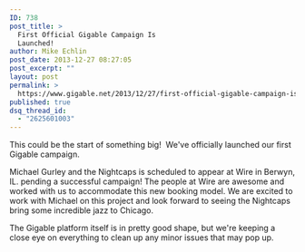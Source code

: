 ```yaml
---
ID: 738
post_title: >
  First Official Gigable Campaign Is
  Launched!
author: Mike Echlin
post_date: 2013-12-27 08:27:05
post_excerpt: ""
layout: post
permalink: >
  https://www.gigable.net/2013/12/27/first-official-gigable-campaign-is-launched/
published: true
dsq_thread_id:
  - "2625601003"
---
```

This could be the start of something big!  We've officially launched our first Gigable campaign.

Michael Gurley and the Nightcaps is scheduled to appear at Wire in Berwyn, IL. pending a successful campaign! The people at Wire are awesome and worked with us to accommodate this new booking model. We are excited to work with Michael on this project and look forward to seeing the Nightcaps bring some incredible jazz to Chicago.

The Gigable platform itself is in pretty good shape, but we're keeping a close eye on everything to clean up any minor issues that may pop up.